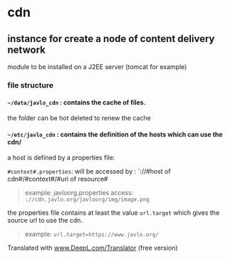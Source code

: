 # cdn

## instance for create a node of content delivery network

module to be installed on a J2EE server (tomcat for example)

### file structure

#### `~/data/javlo_cdn` : contains the cache of files.

the folder can be hot deleted to renew the cache

#### `~/etc/javlo_cdn` : contains the definition of the hosts which can use the cdn/

a host is defined by a properties file:

`#context#.properties`: will be accessed by : `://#host of cdn#/#context#/#uri of resource#

> example: javloorg.properties access: `://cdn.javlo.org/javloorg/img/image.png`

the properties file contains at least the value `url.target` which gives the source url to use the cdn.

> example: `url.target=https://www.javlo.org/`

Translated with www.DeepL.com/Translator (free version)
